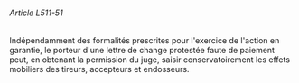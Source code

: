 ###### Article L511-51

Indépendamment des formalités prescrites pour l'exercice de l'action en garantie, le porteur d'une lettre de change protestée faute de paiement peut, en obtenant la permission du juge, saisir conservatoirement les effets mobiliers des tireurs, accepteurs et endosseurs.

